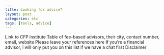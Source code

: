 ```yaml
---
title: Looking for advice?
layout: post
categories: etc
tags: [tools, advice]
---
```

Link to CFP institute
Table of fee-based advisors, their city, contact number, email, website
Please leave your references here
If you’re a financial advisor, I will only put you on this list if we have a chat first
Disclaimer
